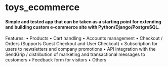 # toys_ecommerce
#### Simple and tested app that can be taken as a starting point for extending and building custom e-commerce site with Python/Django/PostgreSQL.

Features:
	•	Products
	•	Cart handling 
	•	Accounts management 
	•	Checkout / Orders (Supports Guest Checkout and User Checkout)
	•	Subscription for users to newsletters and company promotions 
	•	API integration with the SendGrip / distribution of marketing and transactional messages to customers
	•	Feedback form for visitors
	•	Others
